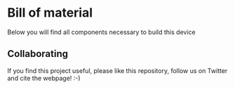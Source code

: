 
# Bill of material

Below you will find all components necessary to build this device





## Collaborating
If you find this project useful, please like this repository, follow us on Twitter and cite the webpage! :-)
